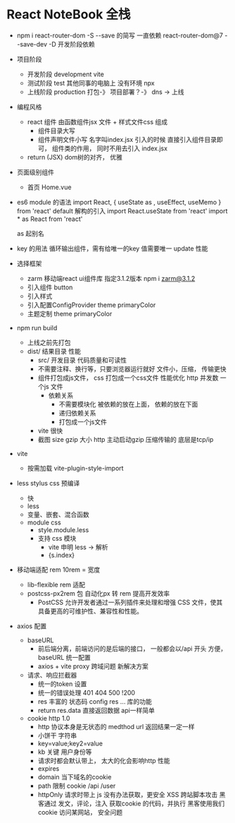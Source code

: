 # React NoteBook 全栈

- npm i react-router-dom -S 
  --save 的简写  一直依赖  react-router-dom@7 
  --save-dev -D 开发阶段依赖
- 项目阶段
  - 开发阶段 development   vite 
  - 测试阶段 test   其他同事的电脑上 没有环境 npx 
  - 上线阶段 production    打包-》 项目部署？-》 dns -> 上线

- 编程风格
  - react 组件 由函数组件jsx 文件 + 样式文件css 组成
    - 组件目录大写 
    - 组件声明文件小写 名字叫index.jsx 
    引入的时候 直接引入组件目录即可， 组件类的作用， 同时不用去引入 index.jsx 
  - return (JSX)  dom树的对齐， 优雅

- 页面级别组件
  - 首页
    Home.vue 

- es6 module 的语法
  import React, { useState as , useEffect, useMemo } from 'react'
  default  解构的引入
  import React.useState from 'react'
  import * as React from 'react'

  as 起别名

- key 的用法
  循环输出组件，需有给唯一的key 值需要唯一
  update 性能 

- 选择框架
  - zarm 移动端react ui组件库
    指定3.1.2版本 npm i zarm@3.1.2
  - 引入组件 button
  - 引入样式
  - 引入配置ConfigProvider theme  primaryColor
  - 主题定制 theme primaryColor
- npm run build
  - 上线之前先打包
  - dist/ 结果目录
    性能 
    - src/ 开发目录
      代码质量和可读性
    - 不需要注释、换行等，只要浏览器运行就好 
      文件小，压缩， 传输更快
    - 组件打包成js文件， css 打包成一个css文件 
      性能优化 http 并发数 一个js 文件 
      - 依赖关系
        - 不需要模块化
          被依赖的放在上面， 依赖的放在下面
        - 递归依赖关系
        - 打包成一个js文件
    - vite 很快 
    - 截图
      size  gzip 大小 http 主动启动gzip   压缩传输的
      底层是tcp/ip 

- vite
  - 按需加载 vite-plugin-style-import 

- less stylus css 预编译
  - 快 
  - less 
  - 变量、嵌套、混合函数
  - module css 
    - style.module.less
    - 支持 css 模块
      - vite 申明 less -> 解析
      - {s.index} 

- 移动端适配
  rem 10rem = 宽度 
  - lib-flexible  rem 适配 
  - postcss-px2rem 包 自动化px 转 rem  提高开发效率
    - PostCSS 允许开发者通过一系列插件来处理和增强 CSS 文件，使其具备更高的可维护性、兼容性和性能。

- axios  配置
  - baseURL 
    - 前后端分离，前端访问的是后端的接口， 一般都会以/api 开头
    方便， baseURL 统一配置
    - axios + vite proxy
      跨域问题 新解决方案 
  - 请求、响应拦截器
    - 统一的token 设置
    - 统一的错误处理 
      401 404 500  !200 
    - res 丰富的 状态码 config  res ...  库的功能 
    - return res.data 直接返回数据 api一样简单
  - cookie http 1.0 
    - http 协议本身是无状态的 medthod url 返回结果一定一样
    - 小饼干 字符串
    - key=value;key2=value 
    - kb 关键 用户身份等  
    - 请求时都会默认带上， 太大的化会影响http 性能
    - expires 
    - domain 当下域名的cookie 
    - path 限制 cookie /api   /user 
    - httpOnly 请求时带上  js 没有办法获取，更安全 
      XSS 跨站脚本攻击 黑客通过 发文，评论，注入 获取cookie 的代码，并执行
      黑客使用我们cookie 访问某网站， 安全问题
      <script>   <  &lt;
    - secure 安全的cookie  https 协议下才会带上
## 业务开发
- NavBar组件
  - components 公共组件 
  - zarm TabBar TabBar.Item
    activeKey itemKey
  - change setActiveKey 
  - icon 
    - iconfont 定制
  - showNavBar 
    - 默认是false, 路由切换 showNavBar 为true
    - 伪代码 当业务复杂或不太熟悉时可用
    - useLocation 拿到当前的路由， 解构出路径
    - useEffect 监听 路由变化
- react hooks?
  - useState 响应式
  - useEffect 生命周期 副作用
  - memo 缓存组件 
  - useMemo 缓存计算结果
  - useCallback 缓存函数
  - react-router-dom  useNavigate useLocation
  - 函数式编程思想 use hooks 很方便的作用
- react-router-dom
  BrowserRouter HashRouter
  Router Routes Route 组件
  useNavigate useLocation 属于路由， 路由改变 更新
  useEffect 依赖 观察路由变化

- CustomIcon 的组件
  Icon.createFromIconfont
- react-router-dom
  useNavigate  hook 
  navigateTo('/user')
  必须放到router 组件内

- 单页应用 SPA single page application 看过去像一个页面， 移动端 
  - 传统的a 标签 刷新页面 服务器重新渲染， 所有的html, 白屏 慢 体验不好
  - vue/react 优化体验
    - 不能白屏 不要去刷新整个页面 NavBar 
      HashRouter HistoryRouter 支持 hashChange pushState
      不用a 标签， 由router 统一管理
    - Routes router-view  一副牌 看到最上面一张 

- react props 类型约束
  - prop-types
  - 函数组件对象 propTypes 属性 
  - PropTypes.bool

- css
  - react module css 
  - less 
    嵌套
    &
    :global 选择器用于在局部作用域的 LESS 文件中定义全局样式，使指定的 CSS 规则应用到全局范围，而不受局部作用域限制。这在模块化组件开发中非常有用。
  - iconfont 性能优化
  - linear-gradient 线性渐变色 代替图片 
  - px2rem 

- 功能需求分析
  - 登录、注册切换功能
    - 切换下面的表单  useState type login/register
    - onlcick 切换 type 
    - type  active 
    - useEffect + useLocation  url /login /register   
      
- 项目用了哪些包？
  - classnames 动态类名的逻辑安排 

- 记账产品
  - 账单首页 
    - 时间和类型 查询
    - 账单列表
  - 可视化账单 数据
    echarts 图标展示
  - CRUD 用户 账单
    - jwt 
    - 跨域
    - 文件上传
  - 我的
    
## 用户页面的静态开发
  - 行内样式
    {{"":"", }}
  - nth-of-type 会根据元素的类型进行计数
  - align-self baseline 主轴是纵向的， 对齐子元素的宽度

  - react 和 vue slot 和props.children 区别
    - 以modal 组件为例的， 通用组件 万达 负责招商
    - 需要强大的定制性 入驻
      title  footer props string | JSX 传入
    - content 表单｜JSX .... slot(插槽，具名插槽)

## AI 特性
  - prompt 提效的模版
  假如你是前端工程师 使用react + javascript 技术栈， 请根据上图分析功能模块和交互细节 给出要开发的功能点， 难点 和预计需要的开发时间。 只需要开发前端， 后端不需要考虑。

## 首页 静态开发
- 先想清楚， 再动手 ai 
  了解需求的prompt 模版
- 用户的账单列表
  - 所有， 按时间排序 倒序 分页
  - 按类型查询(支出| 收入)
  - 按月份查询 
- 整个页面的统计 响应式 
- 按日期分组
  列表 细节， 并进行支出和收入的统计
- 交互
  - 类型的弹出
  - 日期的弹出
  - 新增支出的弹出 
- 开发时间？
- list 列表业务
  - 比较复杂， 两重循环
  - 按日期分组 数据设计比较复杂
  - 设计稿， prompt ai 来拿假数据 给他一个例子
  假如你是一个前端工程师，请基于const [list, setList] = useState([
    {
      bills: [
        {
          amount: "25.00",
          date: "1740398609507",
          id: 911,
          pay_tye: 1,
          remark: "",
          type_id: 1,
          type_name: "餐饮"
        }
      ],
      date: '2025-02-24'
    }
  ]) 数据格式， 根据上传图片，帮我组织list 初始化的数据 并返回给我， 其他的不做。

  - 封装了Bill 组件
    - 复用
    - 模块化 index 太复杂 代码不要太多 方便维护， 
    - prop-types 类型约束 强大
  - utils
    - 封装公用的js 函数 或配置